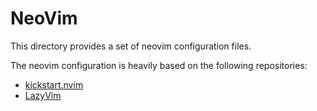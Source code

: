 # NeoVim

This directory provides a set of neovim configuration files.

The neovim configuration is heavily based on the following repositories:

* [kickstart.nvim](https://github.com/nvim-lua/kickstart.nvim)
* [LazyVim](https://github.com/LazyVim/LazyVim)

